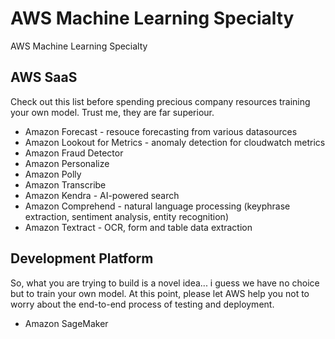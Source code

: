 # AWS Machine Learning Specialty
AWS Machine Learning Specialty

## AWS SaaS
Check out this list before spending precious company resources training your own model. Trust me, they are far superiour.

- Amazon Forecast - resouce forecasting from various datasources
- Amazon Lookout for Metrics - anomaly detection for cloudwatch metrics
- Amazon Fraud Detector
- Amazon Personalize
- Amazon Polly
- Amazon Transcribe
- Amazon Kendra - AI-powered search
- Amazon Comprehend - natural language processing (keyphrase extraction, sentiment analysis, entity recognition)
- Amazon Textract - OCR, form and table data extraction

## Development Platform
So, what you are trying to build is a novel idea... i guess we have no choice but to train your own model. At this point, please let AWS help you not to worry about the end-to-end process of testing and deployment.
- Amazon SageMaker
